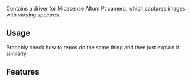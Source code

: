 Contains a driver for Micasense Altum Pt camera, which captures images with varying spectres.

## Usage
Probably check how to repos do the same thing and then just explain it similarly.

## Features
